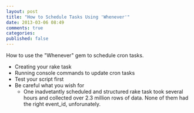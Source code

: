 ```yaml
---
layout: post
title: "How to Schedule Tasks Using 'Whenever'"
date: 2013-03-06 08:49
comments: true
categories: 
published: false
---
```


How to use the "Whenever" gem to schedule cron tasks.


- Creating your rake task
- Running console commands to update cron tasks
- Test your script first
- Be careful what you wish for
  - One inadvetantly scheduled and structured rake task took several hours and collected over 2.3 million rows of data. None of them had the right event_id, unforunately.

  


